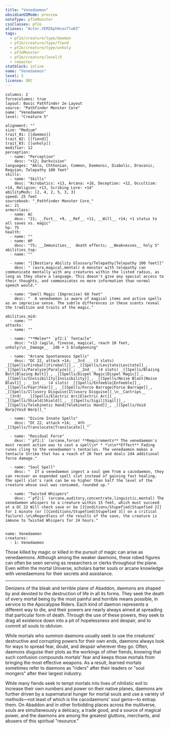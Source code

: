 ```yaml
---
title: "Venedaemon"
obsidianUIMode: preview
noteType: pf2eMonster
cssClasses: pf2e
aliases: "Actor.VEMZAphHcoxTlw0Z" 
tags:
  - pf2e/creature/type/daemon
  - pf2e/creature/type/fiend
  - pf2e/creature/type/unholy
  - pf2eMonster
  - pf2e/creature/level/5
  - remaster
statblock: inline
name: "Venedaemon"
level: 5
license: ORC
---
```


```statblock
columns: 2
forcecolumns: true
layout: Basic Pathfinder 2e Layout
source: "Pathfinder Monster Core"
name: "Venedaemon"
level: "Creature 5"

alignment: ""
size: "Medium"
trait_01: [[daemon]]
trait_02: [[fiend]]
trait_03: [[unholy]]
modifier: 12
perception:
  - name: "Perception"
    desc: "+12; Darkvision"
languages: "Aklo, Chthonian, Common, Daemonic, Diabolic, Draconic, Requian; Telepathy 100 feet"
skills:
  - name: "Skills"
    desc: "Acrobatics: +13, Arcana: +16, Deception: +12, Occultism: +14, Religion: +13, Scribing Lore: +14"
abilityMods: [2, 4, 2, 5, 3, 3]
speed: 25 feet
sourcebook: "_Pathfinder Monster Core_"
ac: 21
armorclass:
  - name: AC
    desc: "21; __Fort__ +9, __Ref__ +11, __Will__ +14; +1 status to all saves vs. magic"
hp: 75
health:
  - name: ""
  - name: HP
    desc: "75; __Immunities__  death effects; __Weaknesses__ holy 5"
abilities_top:
  - name: ""

  - name: "[[Bestiary Ability Glossary/Telepathy|Telepathy 100 feet]]"
    desc: " (aura,magical,mental) A monster with telepathy can communicate mentally with any creatures within the listed radius, as long as they share a language. This doesn't give any special access to their thoughts, and communicates no more information than normal speech would."

  - name: "Smell Magic (Imprecise) 60 feet"
    desc: "  A venedaemon is aware of magical items and active spells as an imprecise sense. The subtle differences in these scents reveal the tradition and traits of the magic."

abilities_mid:
  - name: ""
attacks:
  - name: ""

  - name: "**Melee** `pf2:1` Tentacle"
    desc: "+13 (agile, finesse, magical, reach 10 feet, unholy)\n__Damage__  2d6 + 5 bludgeoning"

  - name: "Arcane Spontaneous Spells"
    desc: "DC 22, attack +14; __3rd __ (3 slots) _[[Spells/Fireball|Fireball]]_, _[[Spells/Levitate|Levitate]]_, _[[Spells/Paralyze|Paralyze]]_; __2nd __ (4 slots) _[[Spells/Blazing Bolt|Blazing Bolt]]_, _[[Spells/Dispel Magic|Dispel Magic]]_, _[[Spells/Invisibility|Invisibility]]_, _[[Spells/Noise Blast|Noise Blast]]_; __1st __ (4 slots) _[[Spells/Enfeeble|Enfeeble]]_, _[[Spells/Fear|Fear]]_, _[[Spells/Force Barrage|Force Barrage]]_, _[[Spells/Illusory Disguise|Illusory Disguise]]_\n__Cantrips__  __(3rd)__ _[[Spells/Electric Arc|Electric Arc]]_, _[[Spells/Shield|Shield]]_, _[[Spells/Sigil|Sigil]]_, _[[Spells/Telekinetic Hand|Telekinetic Hand]]_, _[[Spells/Void Warp|Void Warp]]_"

  - name: "Divine Innate Spells"
    desc: "DC 22, attack +14; __4th __  _[[Spells/Translocate|Translocate]]_"

  - name: "Residual Force"
    desc: "`pf2:1` (arcane,force) **Requirements** The venedaemon's most recent action was to cast a spell\n* * *\n\n**Effect** Fading runes cling to the venedaemon's tentacles. The venedaemon makes a tentacle Strike that has a reach of 20 feet and deals 2d4 additional force damage."

  - name: "Soul Spell"
    desc: "  If a venedaemon ingest a soul gem from a cacodaemon, they can recover an expended spell slot instead of gaining fast healing. The spell slot's rank can be no higher than half the level of the creature whose soul was consumed, rounded up."

  - name: "Twisted Whispers"
    desc: "`pf2:1` (arcane,auditory,concentrate,linguistic,mental) The venedaemon whispers to a creature within 15 feet, which must succeed at a DC 22 Will check save or be [[Conditions/Stupefied|Stupefied 2]] for 1 minute (or [[Conditions/Stupefied|Stupefied 3]] on a critical failure).\n\nRegardless of the results of the save, the creature is immune to Twisted Whispers for 24 hours."
 
```

```encounter-table
name: Venedaemon
creatures:
  - 1: Venedaemon
```



Those killed by magic or killed in the pursuit of magic can arise as venedaemons. Although among the weaker daemons, these robed figures can often be seen serving as researchers or clerks throughout the plane. Even within the mortal Universe, scholars barter souls or arcane knowledge with venedaemons for their secrets and assistance.

* * *

Denizens of the bleak and terrible plane of Abaddon, daemons are shaped by and devoted to the destruction of life in all its forms. They seek the death of every mortal being by the most painful and horrible means possible, in service to the Apocalypse Riders. Each kind of daemon represents a different way to die, and their powers are nearly always aimed at spreading that particular form of death. Through the use of these powers, they seek to drag all existence down into a pit of hopelessness and despair, and to commit all souls to oblivion.

While mortals who summon daemons usually seek to use the creatures' destructive and corrupting powers for their own ends, daemons always look for ways to spread fear, doubt, and despair wherever they go. Often, daemons disguise their plots as the workings of other fiends, knowing that such confusion compounds mortals' fear and keeps those mortals from bringing the most effective weapons. As a result, learned mortals sometimes refer to daemons as "riders" after their leaders or "soul mongers" after their largest industry.

While many fiends seek to tempt mortals into lives of nihilistic evil to increase their own numbers and power on their native planes, daemons are further driven by a supernatural hunger for mortal souls and use a variety of methods—not least of which is the cacodaemons' soul gems—to entrap them. On Abaddon and in other forbidding places across the multiverse, souls are simultaneously a delicacy, a trade good, and a source of magical power, and the daemons are among the greatest gluttons, merchants, and abusers of this spiritual "resource."
